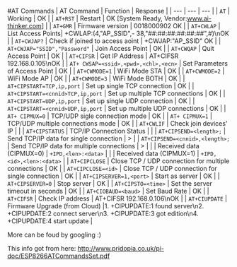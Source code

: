 #AT Commands
| AT Command | Function | Response |
| --- | --- | --- |
| `AT` | Working | OK |
| `AT+RST` | Restart           | OK [System Ready, Vendor:www.ai-thinker.com]             |
| `AT+GMR` | Firmware version  | 0018000902 OK                                            |
| `AT+CWLAP` | List Access Points| +CWLAP:(4,"AP_SSID",- 38,"##:##:##:##:##:##",#)\nOK      |
| `AT+CWJAP?`  | Check if joined to access aoint | +CWJAP:"AP_SSID" OK |
| `AT+CWJAP="SSID","Password"` | Join Access Point | OK |
| `AT+CWQAP` | Quit Access Point | OK |
| `AT+CIFSR` | Get IP Address | AT+CIFSR 192.168.0.105\nOK |
| `AT+ CWSAP=<ssid>,<pwd>,<chl>,<ecn>` | Set Parameters of Access Point | OK |
| `AT+CWMODE=1` | WiFi Mode STA | OK |
| `AT+CWMODE=2` | WiFi Mode AP  | OK |
| `AT+CWMODE=3` | WiFi Mode BOTH | OK |
| `AT+CIPSTART=TCP,ip,port` | Set up single TCP connection | OK |
| `AT+CIPSTART=<cnnid>TCP,ip,port` | Set up multiple TCP connections | OK |
| `AT+CIPSTART=UDP,ip,port` | Set up single UDP connection | OK |
| `AT+CIPSTART=<cnnid>UDP,ip,port` | Set up multiple UDP connections | OK |
| `AT+ CIPMUX=0` | TCP/UDP sigle connection mode | OK |
| `AT+ CIPMUX=1` | TCP/UDP multiple connections mode | OK |
| `AT+CWLIF` | Check join devices' IP | <ips> |
| `AT+CIPSTATUS` | TCP/IP Connection Status |  |
| `AT+CIPSEND=<length>;` | Send TCP/IP data for single connection | > |
| `AT+CIPSEND=<cnnid>,<length>;` | Send TCP/IP data for multiple connections | > |
|                              | Received data (CIPMUX=0) | `+IPD,<len>:<data>` |
|                              | Received data (CIPMUX=1) | `+IPD,<id>,<len>:<data>` |
| `AT+CIPCLOSE` | Close TCP / UDP connection for multiple connections | OK |
| `AT+CIPCLOSE=<id>` | Close TCP / UDP connection for single connection | OK |
| `AT+CIPSERVER=1,<port>` | Start as server | OK |
| `AT+CIPSERVER=0` | Stop server | OK |
| `AT+CIPSTO=<time>` | Set the server timeout in seconds | OK |
| `AT+CIOBAUD=<baud>` | Set Baud Rate | OK |
| `AT+CIFSR` | Check IP address | AT+CIFSR 192.168.0.106\nOK |
| `AT+CIUPDATE` | Firmware Upgrade (from Cloud) |1. +CIPUPDATE:1 found server\n2. +CIPUPDATE:2 connect server\n3. +CIPUPDATE:3 got edition\n4. +CIPUPDATE:4 start update |

More can be foud by googling :)

This info got from here: http://www.pridopia.co.uk/pi-doc/ESP8266ATCommandsSet.pdf
